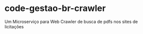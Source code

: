 # code-gestao-br-crawler
Um Microserviço para Web Crawler de busca de pdfs nos sites de licitações 
